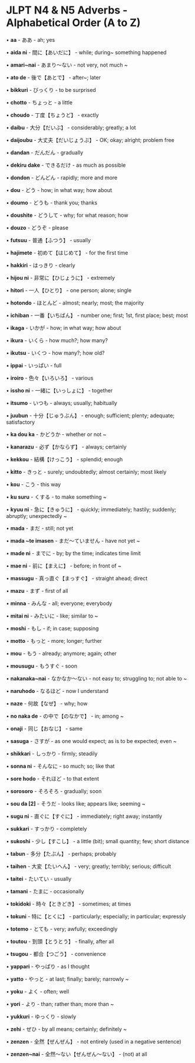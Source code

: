 # JLPT N4 & N5 Adverbs - Alphabetical Order (A to Z)

• **aa** - ああ - ah; yes

• **aida ni** - 間に【あいだに】 - while; during~ something happened

• **amari~nai** - あまり～ない - not very, not much ~

• **ato de** - 後で【あとで】 - after~; later

• **bikkuri** - びっくり - to be surprised

• **chotto** - ちょっと - a little

• **choudo** - 丁度【ちょうど】 - exactly

• **daibu** - 大分【だいぶ】 - considerably; greatly; a lot

• **daijoubu** - 大丈夫【だいじょうぶ】 - OK; okay; alright; problem free

• **dandan** - だんだん - gradually

• **dekiru dake** - できるだけ - as much as possible

• **dondon** - どんどん - rapidly; more and more

• **dou** - どう - how; in what way; how about

• **doumo** - どうも - thank you; thanks

• **doushite** - どうして - why; for what reason; how

• **douzo** - どうぞ - please

• **futsuu** - 普通【ふつう】 - usually

• **hajimete** - 初めて【はじめて】 - for the first time

• **hakkiri** - はっきり - clearly

• **hijou ni** - 非常に【ひじょうに】 - extremely

• **hitori** - 一人【ひとり】 - one person; alone; single

• **hotondo** - ほとんど - almost; nearly; most; the majority

• **ichiban** - 一番【いちばん】 - number one; first; 1st, first place; best;
most

• **ikaga** - いかが - how; in what way; how about

• **ikura** - いくら - how much?; how many?

• **ikutsu** - いくつ - how many?; how old?

• **ippai** - いっぱい - full

• **iroiro** - 色々【いろいろ】 - various

• **issho ni** - 一緒に【いっしょに】 - together

• **itsumo** - いつも - always; usually; habitually

• **juubun** - 十分【じゅうぶん】 - enough; sufficient; plenty; adequate;
satisfactory

• **ka dou ka** - かどうか - whether or not ~

• **kanarazu** - 必ず【かならず】 - always; certainly

• **kekkou** - 結構【けっこう】 - splendid; enough

• **kitto** - きっと - surely; undoubtedly; almost certainly; most likely

• **kou** - こう - this way

• **ku suru** - くする - to make something ~

• **kyuu ni** - 急に【きゅうに】 - quickly; immediately; hastily; suddenly;
abruptly; unexpectedly ~

• **mada** - まだ - still; not yet

• **mada ~te imasen** - まだ～ていません - have not yet ~

• **made ni** - までに - by; by the time; indicates time limit

• **mae ni** - 前に【まえに】 - before; in front of ~

• **massugu** - 真っ直ぐ【まっすぐ】 - straight ahead; direct

• **mazu** - まず - first of all

• **minna** - みんな - all; everyone; everybody

• **mitai ni** - みたいに - like; similar to ~

• **moshi** - もし - if; in case; supposing

• **motto** - もっと - more; longer; further

• **mou** - もう - already; anymore; again; other

• **mousugu** - もうすぐ - soon

• **nakanaka~nai** - なかなか～ない - not easy to; struggling to; not able to ~

• **naruhodo** - なるほど - now I understand

• **naze** - 何故【なぜ】 - why; how

• **no naka de** - の中で【のなかで】 - in; among ~

• **onaji** - 同じ【おなじ】 - same

• **sasuga** - さすが - as one would expect; as is to be expected; even ~

• **shikkari** - しっかり - firmly; steadily

• **sonna ni** - そんなに - so much; so; like that

• **sore hodo** - それほど - to that extent

• **sorosoro** - そろそろ - gradually; soon

• **sou da [2]** - そうだ - looks like; appears like; seeming ~

• **sugu ni** - 直ぐに【すぐに】 - immediately; right away; instantly

• **sukkari** - すっかり - completely

• **sukoshi** - 少し【すこし】 - a little (bit); small quantity; few; short
distance

• **tabun** - 多分【たぶん】 - perhaps; probably

• **taihen** - 大変【たいへん】 - very; greatly; terribly; serious; difficult

• **taitei** - たいてい - usually

• **tamani** - たまに - occasionally

• **tokidoki** - 時々【ときどき】 - sometimes; at times

• **tokuni** - 特に【とくに】 - particularly; especially; in particular;
expressly

• **totemo** - とても - very; awfully; exceedingly

• **toutou** - 到頭【とうとう】 - finally, after all

• **tsugou** - 都合【つごう】 - convenience

• **yappari** - やっぱり - as I thought

• **yatto** - やっと - at last; finally; barely; narrowly ~

• **yoku** - よく - often; well

• **yori** - より - than; rather than; more than ~

• **yukkuri** - ゆっくり - slowly

• **zehi** - ぜひ - by all means; certainly; definitely ~

• **zenzen** - 全然【ぜんぜん】 - not entirely (used in a negative sentence)

• **zenzen~nai** - 全然～ない【ぜんぜん～ない】 - (not) at all
